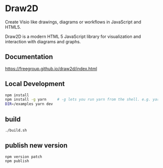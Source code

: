 # Draw2D
Create Visio like drawings, diagrams or workflows in JavaScript and HTML5.

Draw2D is a modern HTML 5 JavaScript library for visualization and interaction with 
diagrams and graphs.


## Documentation

https://freegroup.github.io/draw2d/index.html

## Local Development
``` bash
npm install
npm install -g yarn     # -g lets you run yarn from the shell. e.g. yarn install
DIR=/examples yarn dev

```

## build
``` bash
./build.sh
```

## publish new version
``` 
npm version patch
npm publish
```

